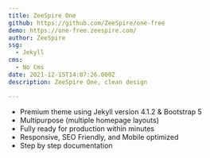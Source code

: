 ```yaml
---
title: ZeeSpire One
github: https://github.com/ZeeSpire/one-free
demo: https://one-free.zeespire.com/
author: ZeeSpire
ssg:
  - Jekyll
cms:
  - No Cms
date: 2021-12-15T14:07:26.000Z
description: ZeeSpire One, clean design

---
```


- Premium theme using Jekyll version 4.1.2 & Bootstrap 5
- Multipurpose (multiple homepage layouts)
- Fully ready for production within minutes
- Responsive, SEO Friendly, and Mobile optimized
- Step by step documentation

